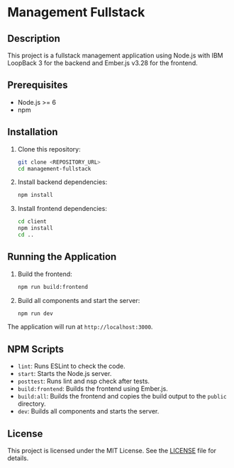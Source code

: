 # Management Fullstack

## Description
This project is a fullstack management application using Node.js with IBM LoopBack 3 for the backend and Ember.js v3.28 for the frontend.

## Prerequisites
- Node.js >= 6
- npm

## Installation

1. Clone this repository:
    ```bash
    git clone <REPOSITORY_URL>
    cd management-fullstack
    ```

2. Install backend dependencies:
    ```bash
    npm install
    ```

3. Install frontend dependencies:
    ```bash
    cd client
    npm install
    cd ..
    ```

## Running the Application

1. Build the frontend:
    ```bash
    npm run build:frontend
    ```

2. Build all components and start the server:
    ```bash
    npm run dev
    ```

The application will run at `http://localhost:3000`.

## NPM Scripts

- `lint`: Runs ESLint to check the code.
- `start`: Starts the Node.js server.
- `posttest`: Runs lint and nsp check after tests.
- `build:frontend`: Builds the frontend using Ember.js.
- `build:all`: Builds the frontend and copies the build output to the `public` directory.
- `dev`: Builds all components and starts the server.

## License
This project is licensed under the MIT License. See the [LICENSE](LICENSE) file for details.
